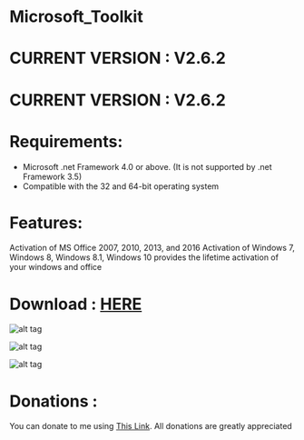# Microsoft_Toolkit

# CURRENT VERSION : V2.6.2
# CURRENT VERSION : V2.6.2

# Requirements:

- Microsoft .net Framework 4.0 or above. (It is not supported by .net Framework 3.5)
- Compatible with the 32 and 64-bit operating system

# Features:

Activation of MS Office 2007, 2010, 2013, and 2016
Activation of Windows 7, Windows 8, Windows 8.1, Windows 10
provides the lifetime activation of your windows and office

# Download : [HERE][]

![alt tag](https://raw.githubusercontent.com/bouletmarc/Microsoft_Toolkit/master/Microsoft_Toolkit1.png)

![alt tag](https://raw.githubusercontent.com/bouletmarc/Microsoft_Toolkit/master/Microsoft_Toolkit2.png)

![alt tag](https://raw.githubusercontent.com/bouletmarc/Microsoft_Toolkit/master/Microsoft_Toolkit3.png)

# Donations :

You can donate to me using [This Link][].
All donations are greatly appreciated

[This Link]: <https://www.paypal.me/bouletmarc>
[HERE]: <https://github.com/bouletmarc/eCtune_Tuner/archive/master.zip>
